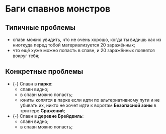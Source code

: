 # Баги спавнов монстров

## Типичные проблемы

* спавн можно увидить, что не очень хорошо, когда ты видишь как из ниоткуда перед тобой материализуется 20 заражённых;
* что ещё хуже можно попасть в спавн, и 20 заражённых появятся вокруг тебя;

## Конкретные проблемы

* {-} Спавн в **парке**:
   * спавн видно;
   * в спавн можно попасть;
   * юниты копятся в парке если идти по альтернативному пути и не убивать их, никто не хочет идти к воротам **Безопасной зоны** в триггере **Сражений**;
* {-} Спавн в **деревне Брейдвиль**:
   * спавн видно;
   * в спавн можно попасть;